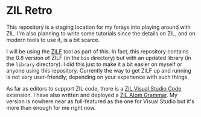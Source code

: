 # ZIL Retro

This repository is a staging location for my forays into playing around with ZIL. I'm also planning to write some tutorials since the details on ZIL, and on modern tools to use it, is a bit scarce.

I will be using the [ZILF](https://bitbucket.org/jmcgrew/zilf/wiki/Home) tool as part of this. In fact, this repository contains the 0.8 version of ZILF (in the `bin` directory) but with an updated library (in the `library` directory). I did this just to make it a bit easier on myself or anyone using this repository. Currently the way to get ZILF up and running is not very user-friendly, depending on your experience with such things.

As far as editors to support ZIL code, there is a [ZIL Visual Studio Code](https://bitbucket.org/jmcgrew/zil-editor-support/src/default/) extension. I have also written and deployed a [ZIL Atom Grammar](https://atom.io/packages/language-zil). My version is nowhere near as full-featured as the one for Visual Studio but it's more than enough for me right now.
